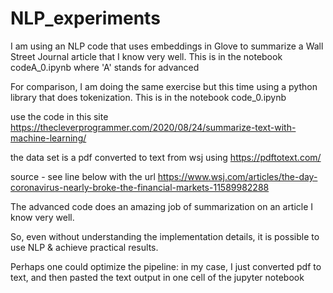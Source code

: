 # NLP_experiments

I am using an NLP code that uses embeddings in Glove to summarize a Wall Street Journal article that I know very well.
This is in the notebook codeA_0.ipynb where 'A' stands for advanced

For comparison, I am doing the same exercise but this time using a python library that does tokenization.
This is in the notebook code_0.ipynb

use the code in this site
https://thecleverprogrammer.com/2020/08/24/summarize-text-with-machine-learning/

the data set is a pdf converted to text from wsj using https://pdftotext.com/

source - see line below with the url
https://www.wsj.com/articles/the-day-coronavirus-nearly-broke-the-financial-markets-11589982288

The advanced code does an amazing job of summarization on an article I know very well.

So, even without understanding the implementation details, it is possible to use NLP & achieve practical results.

Perhaps one could optimize the pipeline: in my case, I just converted pdf to text, and then pasted the text output in one cell of the jupyter notebook


